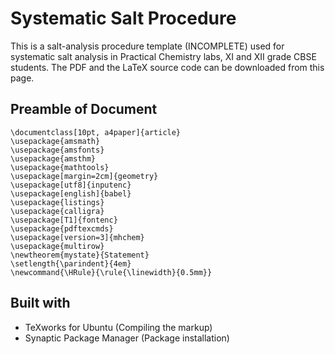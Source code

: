 # Systematic Salt Procedure
This is a salt-analysis procedure template (INCOMPLETE) used for systematic salt analysis in Practical Chemistry labs, XI and XII grade CBSE students. The PDF and the LaTeX source code can be downloaded from this page.
## Preamble of Document
```
\documentclass[10pt, a4paper]{article}
\usepackage{amsmath}
\usepackage{amsfonts}
\usepackage{amsthm}
\usepackage{mathtools}
\usepackage[margin=2cm]{geometry}
\usepackage[utf8]{inputenc}
\usepackage[english]{babel}
\usepackage{listings}
\usepackage{calligra}
\usepackage[T1]{fontenc}
\usepackage{pdftexcmds}
\usepackage[version=3]{mhchem}
\usepackage{multirow}
\newtheorem{mystate}{Statement}
\setlength{\parindent}{4em}
\newcommand{\HRule}{\rule{\linewidth}{0.5mm}}
```
## Built with
* TeXworks for Ubuntu (Compiling the markup)
* Synaptic Package Manager (Package installation)
